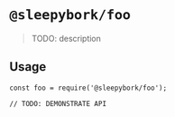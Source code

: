 # `@sleepybork/foo`

> TODO: description

## Usage

```
const foo = require('@sleepybork/foo');

// TODO: DEMONSTRATE API
```